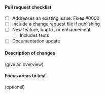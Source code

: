 #### Pull request checklist

- [ ] Addresses an existing issue: Fixes #0000
- [ ] Include a change request file if publishing <!-- see notes below -->
- [ ] New feature, bugfix, or enhancement
  - [ ] Includes tests
- [ ] Documentation update

#### Description of changes

(give an overview)

#### Focus areas to test

(optional)

<!--
For change request files, you need to use the `rush` tool. You can globally install it:

```
npm i -g @microsoft/rush
```

To generate a file, you simply run:

```
rush change
```

This will ask you questions about your change and create a json file under the `common/changes` folder. The comments you include in the file will show up in the public changelog notes, so please follow the existing conventions. Commit this file and include it in your PR.
-->
